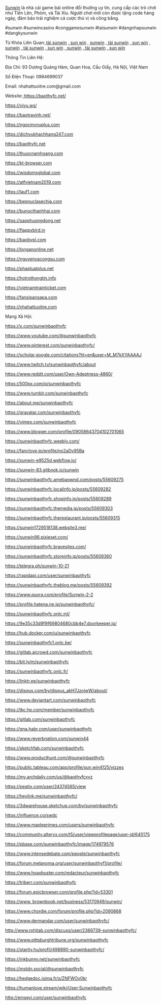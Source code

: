 <div><p><a href="https://baothyfc.net/">Sunwin</a> là nhà cái game bài online đổi thưởng uy tín, cung cấp các trò chơi như Tiến Lên, Phỏm, và Tài Xỉu. Người chơi mới còn được tặng code hàng ngày, đảm bảo trải nghiệm cá cược thú vị và công bằng.</p>

<p>#sunwin #sunwincasino #conggamesunwin #taisunwin #dangnhapsunwin #dangkysunwin</p>

<p>Từ Khóa Liên Quan:<a href="https://newme.best/"> </a><a href="https://newme.best/">tải sunwin</a> ,<a href="https://newme.best/"> </a><a href="https://newme.best/">sun win</a>  , <a href="https://lauf1.com/"> </a><a href="https://lauf1.com/">sunwin</a> ,<a href="https://lauf1.com/"> </a><a href="https://lauf1.com/">tải sunwin</a> ,<a href="https://lauf1.com/"> </a><a href="https://lauf1.com/">sun win</a> ,<a href="https://newme.best/"> </a><a href="https://newme.best/">sunwin</a> ,<a href="https://baothyfc.net/"> </a><a href="https://baothyfc.net/">tải sunwin</a> ,<a href="https://baothyfc.net/"> </a><a href="https://baothyfc.net/">sun win</a> ,<a href="https://flappybird.in/"> </a><a href="https://flappybird.in/">sunwin</a> ,<a href="https://flappybird.in/"> </a><a href="https://flappybird.in/">tải sunwin</a> ,<a href="https://flappybird.in/"> </a><a href="https://flappybird.in/">sun win</a>  </p>

<p>Thông Tin Liên Hệ:</p>

<p>Địa Chỉ: 93 Dương Quảng Hàm, Quan Hoa, Cầu Giấy, Hà Nội, Việt Nam</p>

<p>Số Điện Thoại: 0984699037</p>

<p>Email: nhahattuoitre.com@gmail.com</p>

<p>Website:<a href="https://baothyfc.net/"> </a><a href="https://baothyfc.net/">https://baothyfc.net/</a></p>

<p><a href="https://vivu.ws/">https://vivu.ws/</a></p>

<p><a href="https://baotravinh.net/">https://baotravinh.net/</a></p>

<p><a href="https://ngocmynuplus.com/">https://ngocmynuplus.com</a></p>

<p><a href="https://dichvukhachhang247.com/">https://dichvukhachhang247.com</a></p>

<p><a href="https://baothyfc.net/">https://baothyfc.net</a></p>

<p><a href="https://thuocnamhoang.com/">https://thuocnamhoang.com</a></p>

<p><a href="https://kt-browser.com/">https://kt-browser.com</a></p>

<p><a href="https://wisdomsglobal.com/">https://wisdomsglobal.com</a></p>

<p><a href="https://atfvietnam2019.com/">https://atfvietnam2019.com</a></p>

<p><a href="https://lauf1.com/">https://lauf1.com</a></p>

<p><a href="https://bepnuclasechia.com/">https://bepnuclasechia.com</a></p>

<p><a href="https://bunocthanhhai.com/">https://bunocthanhhai.com</a></p>

<p><a href="https://saophuongdong.net/">https://saophuongdong.net</a></p>

<p><a href="https://flappybird.in/">https://flappybird.in</a></p>

<p><a href="https://baobvpl.com/">https://baobvpl.com</a></p>

<p><a href="https://longanonline.net/">https://longanonline.net</a></p>

<p><a href="https://nguyenvacongsu.com/">https://nguyenvacongsu.com</a></p>

<p><a href="https://phapluatplus.net/">https://phapluatplus.net</a></p>

<p><a href="https://hotrothongtin.info/">https://hotrothongtin.info</a></p>

<p><a href="https://vietnamtrainticket.com/">https://vietnamtrainticket.com</a></p>

<p><a href="https://fansipansapa.com/">https://fansipansapa.com</a></p>

<p><a href="https://nhahattuoitre.com/">https://nhahattuoitre.com</a></p>

<p>Mạng Xã Hội:</p>

<p><a href="https://x.com/sunwinbaothyfc">https://x.com/sunwinbaothyfc</a></p>

<p><a href="https://www.youtube.com/@sunwinbaothyfc">https://www.youtube.com/@sunwinbaothyfc</a></p>

<p><a href="https://www.pinterest.com/sunwinbaothyfc/">https://www.pinterest.com/sunwinbaothyfc/</a></p>

<p><a href="https://scholar.google.com/citations?hl=en&amp;user=M_M7kXYAAAAJ">https://scholar.google.com/citations?hl=en&amp;user=M_M7kXYAAAAJ</a></p>

<p><a href="https://www.twitch.tv/sunwinbaothyfc/about">https://www.twitch.tv/sunwinbaothyfc/about</a></p>

<p><a href="https://www.reddit.com/user/Own-Adeptness-4860/">https://www.reddit.com/user/Own-Adeptness-4860/</a></p>

<p><a href="https://500px.com/p/sunwinbaothyfc">https://500px.com/p/sunwinbaothyfc</a></p>

<p><a href="https://www.tumblr.com/sunwinbaothyfc">https://www.tumblr.com/sunwinbaothyfc</a></p>

<p><a href="https://about.me/sunwinbaothyfc">https://about.me/sunwinbaothyfc</a></p>

<p><a href="https://gravatar.com/sunwinbaothyfc">https://gravatar.com/sunwinbaothyfc</a></p>

<p><a href="https://vimeo.com/sunwinbaothyfc">https://vimeo.com/sunwinbaothyfc</a></p>

<p><a href="https://www.blogger.com/profile/09058643704102701065">https://www.blogger.com/profile/09058643704102701065</a></p>

<p><a href="https://sunwinbaothyfc.weebly.com/">https://sunwinbaothyfc.weebly.com/</a></p>

<p><a href="https://fanclove.jp/profile/no2aDv95Ba">https://fanclove.jp/profile/no2aDv95Ba</a></p>

<p><a href="https://sunwin-e9525d.webflow.io/">https://sunwin-e9525d.webflow.io/</a></p>

<p><a href="https://sunwin-83.gitbook.io/sunwin">https://sunwin-83.gitbook.io/sunwin</a></p>

<p><a href="https://sunwinbaothyfc.amebaownd.com/posts/55609275">https://sunwinbaothyfc.amebaownd.com/posts/55609275</a></p>

<p><a href="https://sunwinbaothyfc.localinfo.jp/posts/55609282">https://sunwinbaothyfc.localinfo.jp/posts/55609282</a></p>

<p><a href="https://sunwinbaothyfc.shopinfo.jp/posts/55609289">https://sunwinbaothyfc.shopinfo.jp/posts/55609289</a></p>

<p><a href="https://sunwinbaothyfc.themedia.jp/posts/55609303">https://sunwinbaothyfc.themedia.jp/posts/55609303</a></p>

<p><a href="https://sunwinbaothyfc.therestaurant.jp/posts/55609315">https://sunwinbaothyfc.therestaurant.jp/posts/55609315</a></p>

<p><a href="https://sunwin1729518138.website3.me/">https://sunwin1729518138.website3.me/</a></p>

<p><a href="https://sunwin96.pixieset.com/">https://sunwin96.pixieset.com/</a></p>

<p><a href="https://sunwinbaothyfc.bravesites.com/">https://sunwinbaothyfc.bravesites.com/</a></p>

<p><a href="https://sunwinbaothyfc.storeinfo.jp/posts/55609360">https://sunwinbaothyfc.storeinfo.jp/posts/55609360</a></p>

<p><a href="https://telegra.ph/sunwin-10-21">https://telegra.ph/sunwin-10-21</a></p>

<p><a href="https://rapidapi.com/user/sunwinbaothyfc">https://rapidapi.com/user/sunwinbaothyfc</a></p>

<p><a href="https://sunwinbaothyfc.theblog.me/posts/55609392">https://sunwinbaothyfc.theblog.me/posts/55609392</a></p>

<p><a href="https://www.quora.com/profile/Sunwin-2-2">https://www.quora.com/profile/Sunwin-2-2</a></p>

<p><a href="https://profile.hatena.ne.jp/sunwinbaothyfc/">https://profile.hatena.ne.jp/sunwinbaothyfc/</a></p>

<p><a href="https://sunwinbaothyfc.onlc.ml/">https://sunwinbaothyfc.onlc.ml/</a></p>

<p><a href="https://9e35c33d9f9f69804680cbb4e7.doorkeeper.jp/">https://9e35c33d9f9f69804680cbb4e7.doorkeeper.jp/</a></p>

<p><a href="https://hub.docker.com/u/sunwinbaothyfc">https://hub.docker.com/u/sunwinbaothyfc</a></p>

<p><a href="https://sunwinbaothyfc1.onlc.be/">https://sunwinbaothyfc1.onlc.be/</a></p>

<p><a href="https://gitlab.aicrowd.com/sunwinbaothyfc">https://gitlab.aicrowd.com/sunwinbaothyfc</a></p>

<p><a href="https://bit.ly/m/sunwinbaothyfc">https://bit.ly/m/sunwinbaothyfc</a></p>

<p><a href="https://sunwinbaothyfc.onlc.fr/"><font><font>https://sunwinbaothyfc.onlc.fr/</font></font></a></p>

<p><a href="https://linktr.ee/sunwinbaothyfc"><font><font>https://linktr.ee/sunwinbaothyfc</font></font></a></p>

<p><a href="https://disqus.com/by/disqus_akH7JzojwW/about/"><font><font>https://disqus.com/by/disqus_akH7JzojwW/about/</font></font></a></p>

<p><a href="https://www.deviantart.com/sunwinbaothyfc"><font><font>https://www.deviantart.com/sunwinbaothyfc</font></font></a></p>

<p><a href="https://lkc.hp.com/member/sunwinbaothyfc"><font><font>https://lkc.hp.com/member/sunwinbaothyfc</font></font></a></p>

<p><a href="https://gitlab.com/sunwinbaothyfc"><font><font>https://gitlab.com/sunwinbaothyfc</font></font></a></p>

<p><a href="https://qna.habr.com/user/sunwinbaothyfc"><font><font>https://qna.habr.com/user/sunwinbaothyfc</font></font></a></p>

<p><a href="https://www.reverbnation.com/sunwin44"><font><font>https://www.reverbnation.com/sunwin44</font></font></a></p>

<p><a href="https://sketchfab.com/sunwinbaothyfc"><font><font>https://sketchfab.com/sunwinbaothyfc</font></font></a></p>

<p><a href="https://www.producthunt.com/@sunwinbaothyfc"><font><font>https://www.producthunt.com/@sunwinbaothyfc</font></font></a></p>

<p><a href="https://public.tableau.com/app/profile/sun.win4125/vizzes"><font><font>https://public.tableau.com/app/profile/sun.win4125/vizzes</font></font></a></p>

<p><a href="https://my.archdaily.com/us/@baothyfcxyz"><font><font>https://my.archdaily.com/us/@baothyfcxyz</font></font></a></p>

<p><a href="https://peatix.com/user/24374565/view"><font><font>https://peatix.com/user/24374565/view</font></font></a></p>

<p><a href="https://heylink.me/sunwinbaothyfc/"><font><font>https://heylink.me/sunwinbaothyfc/</font></font></a></p>

<p><a href="https://3dwarehouse.sketchup.com/by/sunwinbaothyfc"><font><font>https://3dwarehouse.sketchup.com/by/sunwinbaothyfc</font></font></a></p>

<p><a href="https://influence.co/swdc"><font><font>https://influence.co/swdc</font></font></a></p>

<p><a href="https://www.mapleprimes.com/users/sunwinbaothyfc"><font><font>https://www.mapleprimes.com/users/sunwinbaothyfc</font></font></a></p>

<p><a href="https://community.alteryx.com/t5/user/viewprofilepage/user-id/645175"><font><font>https://community.alteryx.com/t5/user/viewprofilepage/user-id/645175</font></font></a></p>

<p><a href="https://pbase.com/sunwinbaothyfc/image/174979576"><font><font>https://pbase.com/sunwinbaothyfc/image/174979576</font></font></a></p>

<p><a href="https://www.intensedebate.com/people/sunwinbaothyfc"><font><font>https://www.intensedebate.com/people/sunwinbaothyfc</font></font></a></p>

<p><a href="https://forum.melanoma.org/user/sunwinbaothyf1/profile/"><font><font>https://forum.melanoma.org/user/sunwinbaothyf1/profile/</font></font></a></p>

<p><a href="https://www.hoaxbuster.com/redacteur/sunwinbaothyfc"><font><font>https://www.hoaxbuster.com/redacteur/sunwinbaothyfc</font></font></a></p>

<p><a href="https://triberr.com/sunwinbaothyfc"><font><font>https://triberr.com/sunwinbaothyfc</font></font></a></p>

<p><a href="https://forum.epicbrowser.com/profile.php?id=53301"><font><font>https://forum.epicbrowser.com/profile.php?id=53301</font></font></a></p>

<p><a href="https://www.brownbook.net/business/53170949/sunwin/"><font><font>https://www. brownbook.net/business/53170949/sunwin/</font></font></a></p>

<p><a href="https://www.chordie.com/forum/profile.php?id=2090868"><font><font>https://www.chordie.com/forum/profile.php?id=2090868</font></font></a></p>

<p><a href="https://www.dermandar.com/user/sunwinbaothyfc/"><font><font>https://www.dermandar.com/user/sunwinbaothyfc/</font></font></a></p>

<p><a href="http://www.rohitab.com/discuss/user/2366739-sunwinbaothyfc/"><font><font>http://www.rohitab.com/discuss/user/2366739-sunwinbaothyfc/</font></font></a></p>

<p><a href="https://www.pittsburghtribune.org/sunwinbaothyfc"><font><font>https://www.pittsburghtribune.org/sunwinbaothyfc</font></font></a></p>

<p><a href="https://starity.hu/profil/498890-sunwinbaothyfc/"><font><font>https://starity.hu/profil/498890-sunwinbaothyfc/</font></font></a></p>

<p><a href="https://inkbunny.net/sunwinbaothyfc"><font><font>https://inkbunny.net/sunwinbaothyfc</font></font></a></p>

<p><a href="https://mstdn.social/@sunwinbaothyfc"><font><font>https://mstdn.social/@sunwinbaothyfc</font></font></a></p>

<p><a href="https://hedgedoc.isima.fr/s/ZNFWOv0kr"><font><font>https://hedgedoc.isima.fr/s/ZNFWOv0kr</font></font></a></p>

<p><a href="https://humanlove.stream/wiki/User:Sunwinbaothyfc"><font><font>https://humanlove.stream/wiki/User:Sunwinbaothyfc</font></font></a></p>

<p><a href="http://emseyi.com/user/sunwinbaothyfc"><font><font>http://emseyi.com/user/sunwinbaothyfc</font></font></a></p>

</div>